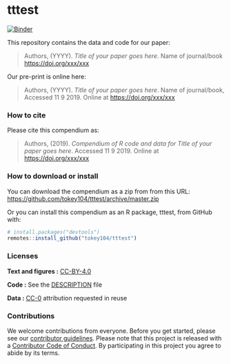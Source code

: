 
<!-- README.md is generated from README.Rmd. Please edit that file -->

# tttest

[![Binder](https://mybinder.org/badge_logo.svg)](https://mybinder.org/v2/gh/tokey104/tttest/master?urlpath=rstudio)

This repository contains the data and code for our paper:

> Authors, (YYYY). *Title of your paper goes here*. Name of journal/book
> <https://doi.org/xxx/xxx>

Our pre-print is online here:

> Authors, (YYYY). *Title of your paper goes here*. Name of
> journal/book, Accessed 11 9 2019. Online at <https://doi.org/xxx/xxx>

### How to cite

Please cite this compendium as:

> Authors, (2019). *Compendium of R code and data for Title of your
> paper goes here*. Accessed 11 9 2019. Online at
> <https://doi.org/xxx/xxx>

### How to download or install

You can download the compendium as a zip from from this URL:
<https://github.com/tokey104/tttest/archive/master.zip>

Or you can install this compendium as an R package, tttest, from GitHub
with:

``` r
# install.packages("devtools")
remotes::install_github("tokey104/tttest")
```

### Licenses

**Text and figures :**
[CC-BY-4.0](http://creativecommons.org/licenses/by/4.0/)

**Code :** See the [DESCRIPTION](DESCRIPTION) file

**Data :** [CC-0](http://creativecommons.org/publicdomain/zero/1.0/)
attribution requested in reuse

### Contributions

We welcome contributions from everyone. Before you get started, please
see our [contributor guidelines](CONTRIBUTING.md). Please note that this
project is released with a [Contributor Code of Conduct](CONDUCT.md). By
participating in this project you agree to abide by its terms.
